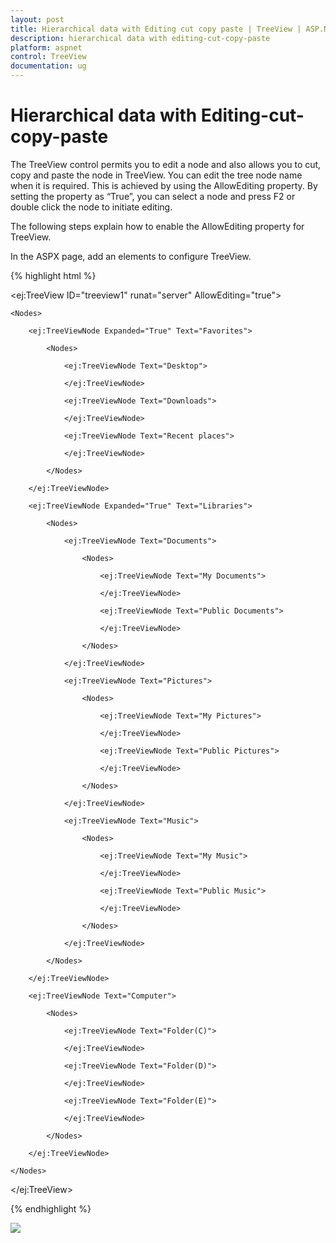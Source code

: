 ```yaml
---
layout: post
title: Hierarchical data with Editing cut copy paste | TreeView | ASP.NET | Syncfusion
description: hierarchical data with editing-cut-copy-paste
platform: aspnet
control: TreeView
documentation: ug
---
```


# Hierarchical data with Editing-cut-copy-paste

The TreeView control permits you to edit a node and also allows you to cut, copy and paste the node in TreeView. You can edit the tree node name when it is required. This is achieved by using the AllowEditing property. By setting the property as “True”, you can select a node and press F2 or double click the node to initiate editing.

The following steps explain how to enable the AllowEditing property for TreeView.

In the ASPX page, add an elements to configure TreeView.       

{% highlight html %}

<ej:TreeView ID="treeview1" runat="server" AllowEditing="true">

    <Nodes>

        <ej:TreeViewNode Expanded="True" Text="Favorites">

            <Nodes>

                <ej:TreeViewNode Text="Desktop">

                </ej:TreeViewNode>

                <ej:TreeViewNode Text="Downloads">

                </ej:TreeViewNode>

                <ej:TreeViewNode Text="Recent places">

                </ej:TreeViewNode>

            </Nodes>

        </ej:TreeViewNode>

        <ej:TreeViewNode Expanded="True" Text="Libraries">

            <Nodes>

                <ej:TreeViewNode Text="Documents">

                    <Nodes>

                        <ej:TreeViewNode Text="My Documents">

                        </ej:TreeViewNode>

                        <ej:TreeViewNode Text="Public Documents">

                        </ej:TreeViewNode>

                    </Nodes>

                </ej:TreeViewNode>

                <ej:TreeViewNode Text="Pictures">

                    <Nodes>

                        <ej:TreeViewNode Text="My Pictures">

                        </ej:TreeViewNode>

                        <ej:TreeViewNode Text="Public Pictures">

                        </ej:TreeViewNode>

                    </Nodes>

                </ej:TreeViewNode>

                <ej:TreeViewNode Text="Music">

                    <Nodes>

                        <ej:TreeViewNode Text="My Music">

                        </ej:TreeViewNode>

                        <ej:TreeViewNode Text="Public Music">

                        </ej:TreeViewNode>

                    </Nodes>

                </ej:TreeViewNode>

            </Nodes>

        </ej:TreeViewNode>

        <ej:TreeViewNode Text="Computer">

            <Nodes>

                <ej:TreeViewNode Text="Folder(C)">

                </ej:TreeViewNode>

                <ej:TreeViewNode Text="Folder(D)">

                </ej:TreeViewNode>

                <ej:TreeViewNode Text="Folder(E)">

                </ej:TreeViewNode>

            </Nodes>

        </ej:TreeViewNode>

    </Nodes>

</ej:TreeView>

{% endhighlight %}



 ![](Hierarchical-data-with-Editing-cut-copy-paste_images/Hierarchical-data-with-Editing-cut-copy-paste_img1.png) 




